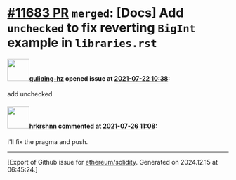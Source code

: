 # [\#11683 PR](https://github.com/ethereum/solidity/pull/11683) `merged`: [Docs] Add `unchecked` to fix reverting `BigInt` example in `libraries.rst`

#### <img src="https://avatars.githubusercontent.com/u/10240330?u=3bb6c219009483a2a3506d2ed87544467f7fcc6f&v=4" width="50">[guliping-hz](https://github.com/guliping-hz) opened issue at [2021-07-22 10:38](https://github.com/ethereum/solidity/pull/11683):

add unchecked

#### <img src="https://avatars.githubusercontent.com/u/13174375?u=52d702cb6bec53b561afa293cf9cd53ef7a63924&v=4" width="50">[hrkrshnn](https://github.com/hrkrshnn) commented at [2021-07-26 11:08](https://github.com/ethereum/solidity/pull/11683#issuecomment-886604985):

I'll fix the pragma and push.


-------------------------------------------------------------------------------



[Export of Github issue for [ethereum/solidity](https://github.com/ethereum/solidity). Generated on 2024.12.15 at 06:45:24.]
